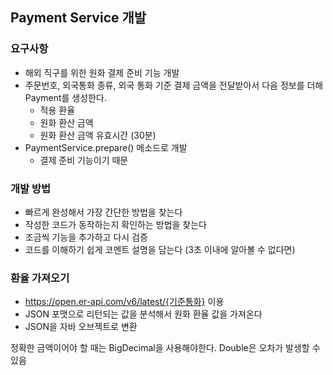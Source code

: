 ## Payment Service 개발
### 요구사항
- 해외 직구를 위한 원화 결제 준비 기능 개발
- 주문번호, 외국통화 종류, 외국 통화 기준 결제 금액을 전달받아서 다음 정보를 더해 Payment를 생성한다.
  - 적용 환율
  - 원화 환산 금액
  - 원화 환산 금액 유효시간 (30분)
- PaymentService.prepare() 메소드로 개발 
  - 결제 준비 기능이기 때문

### 개발 방법
- 빠르게 완성해서 가장 간단한 방법을 찾는다
- 작성한 코드가 동작하는지 확인하는 방법을 찾는다
- 조금씩 기능을 추가하고 다시 검증
- 코드를 이해하기 쉽게 코멘트 설명을 담는다 (3초 이내에 알아볼 수 없다면)

### 환율 가져오기
- https://open.er-api.com/v6/latest/{기준통화} 이용
- JSON 포맷으로 리턴되는 값을 분석해서 원화 환율 값을 가져온다
- JSON을 자바 오브젝트로 변환 

정확한 금액이어야 할 때는 BigDecimal을 사용해야한다. Double은 오차가 발생할 수 있음